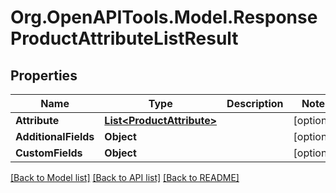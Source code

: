 # Org.OpenAPITools.Model.ResponseProductAttributeListResult

## Properties

Name | Type | Description | Notes
------------ | ------------- | ------------- | -------------
**Attribute** | [**List&lt;ProductAttribute&gt;**](ProductAttribute.md) |  | [optional] 
**AdditionalFields** | **Object** |  | [optional] 
**CustomFields** | **Object** |  | [optional] 

[[Back to Model list]](../README.md#documentation-for-models) [[Back to API list]](../README.md#documentation-for-api-endpoints) [[Back to README]](../README.md)

